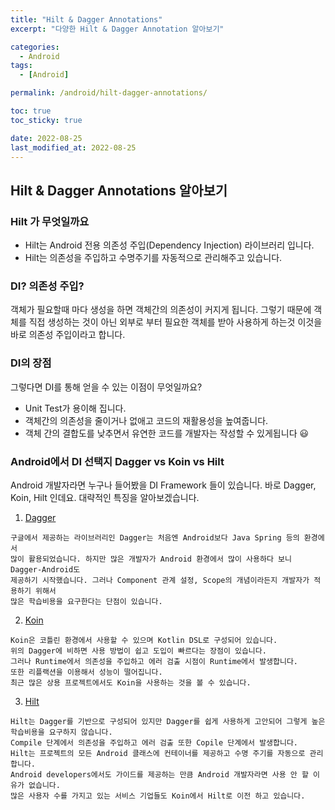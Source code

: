 ```yaml
---
title: "Hilt & Dagger Annotations"
excerpt: "다양한 Hilt & Dagger Annotation 알아보기"

categories:
  - Android
tags:
  - [Android]

permalink: /android/hilt-dagger-annotations/

toc: true
toc_sticky: true

date: 2022-08-25
last_modified_at: 2022-08-25
---
```


## Hilt & Dagger Annotations 알아보기 

### Hilt 가 무엇일까요
* Hilt는 Android 전용 의존성 주입(Dependency Injection) 라이브러리 입니다.
* Hilt는 의존성을 주입하고 수명주기를 자동적으로 관리해주고 있습니다.

### DI? 의존성 주입?
객체가 필요할때 마다 생성을 하면 객체간의 의존성이 커지게 됩니다.
그렇기 때문에 객체를 직접 생성하는 것이 아닌 외부로 부터 필요한 객체를 받아 사용하게 하는것
이것을 바로 의존성 주입이라고 합니다. 

### DI의 장점
그렇다면 DI를 통해 얻을 수 있는 이점이 무엇일까요?
 * Unit Test가 용이해 집니다.
 * 객체간의 의존성을 줄이거나 없애고 코드의 재활용성을 높여줍니다.
 * 객체 간의 결합도를 낮추면서 유연한 코드를 개발자는 작성할 수 있게됩니다 😃

### Android에서 DI 선택지 Dagger vs Koin vs Hilt 
Android 개발자라면 누구나 들어봤을 DI Framework 들이 있습니다. 
바로 Dagger, Koin, Hilt 인데요. 대략적인 특징을 알아보겠습니다.

1) [Dagger](https://github.com/google/dagger)

```
구글에서 제공하는 라이브러리인 Dagger는 처음엔 Android보다 Java Spring 등의 환경에서
많이 활용되었습니다. 하지만 많은 개발자가 Android 환경에서 많이 사용하다 보니 Dagger-Android도
제공하기 시작했습니다. 그러나 Component 관계 설정, Scope의 개념이라든지 개발자가 적용하기 위해서
많은 학습비용을 요구한다는 단점이 있습니다. 
```

2) [Koin](https://insert-koin.io/)

```
Koin은 코틀린 환경에서 사용할 수 있으며 Kotlin DSL로 구성되어 있습니다.
위의 Dagger에 비하면 사용 방법이 쉽고 도입이 빠르다는 장점이 있습니다.
그러나 Runtime에서 의존성을 주입하고 에러 검출 시점이 Runtime에서 발생합니다.
또한 리플랙션을 이용해서 성능이 떨어집니다.
최근 많은 상용 프로젝트에서도 Koin을 사용하는 것을 볼 수 있습니다.
```

3) [Hilt](https://developer.android.com/training/dependency-injection/hilt-android?hl=ko)

```
Hilt는 Dagger를 기반으로 구성되어 있지만 Dagger를 쉽게 사용하게 고안되어 그렇게 높은 학습비용을 요구하지 않습니다.
Compile 단계에서 의존성을 주입하고 에러 검출 또한 Copile 단계에서 발생합니다.
Hilt는 프로젝트의 모든 Android 클래스에 컨테이너를 제공하고 수명 주기를 자동으로 관리합니다.
Android developers에서도 가이드를 제공하는 만큼 Android 개발자라면 사용 안 할 이유가 없습니다.
많은 사용자 수를 가지고 있는 서비스 기업들도 Koin에서 Hilt로 이전 하고 있습니다.
```
